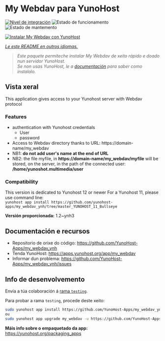 <!--
NOTA: Este README foi creado automáticamente por <https://github.com/YunoHost/apps/tree/master/tools/readme_generator>
NON debe editarse manualmente.
-->

# My Webdav para YunoHost

[![Nivel de integración](https://dash.yunohost.org/integration/my_webdav.svg)](https://ci-apps.yunohost.org/ci/apps/my_webdav/) ![Estado de funcionamento](https://ci-apps.yunohost.org/ci/badges/my_webdav.status.svg) ![Estado de mantemento](https://ci-apps.yunohost.org/ci/badges/my_webdav.maintain.svg)

[![Instalar My Webdav con YunoHost](https://install-app.yunohost.org/install-with-yunohost.svg)](https://install-app.yunohost.org/?app=my_webdav)

*[Le este README en outros idiomas.](./ALL_README.md)*

> *Este paquete permíteche instalar My Webdav de xeito rápido e doado nun servidor YunoHost.*  
> *Se non usas YunoHost, le a [documentación](https://yunohost.org/install) para saber como instalalo.*

## Vista xeral

This application gives access to your Yunohost server with Webdav protocol

### Features

* authentication with Yunohost credentials
	* User
	* password
* Access to Webdav directory thanks to  URL: https://domain-name/my_webdav
* NB1: **do not add user's name at the end of URL**
* NB2: the file myfile, in  **https://domain-name/my_webdav/myfile**
will be stored, on the server, in the path of the connected user: **/home/yunoshot.multimedia/user**

### Compatibility
This version is dedicated to Yunohost 12 or newer
For a Yunohost 11, please use command line:  
`yunohost app install https://github.com/yunohost-apps/my_webdav_ynh/tree/master_YUNOHOST_11_Bullseye`



**Versión proporcionada:** 1.2~ynh3
## Documentación e recursos

- Repositorio de orixe do código: <https://github.com/YunoHost-Apps/my_webdav_ynh>
- Tenda YunoHost: <https://apps.yunohost.org/app/my_webdav>
- Informar dun problema: <https://github.com/YunoHost-Apps/my_webdav_ynh/issues>

## Info de desenvolvemento

Envía a túa colaboración á [rama `testing`](https://github.com/YunoHost-Apps/my_webdav_ynh/tree/testing).

Para probar a rama `testing`, procede deste xeito:

```bash
sudo yunohost app install https://github.com/YunoHost-Apps/my_webdav_ynh/tree/testing --debug
ou
sudo yunohost app upgrade my_webdav -u https://github.com/YunoHost-Apps/my_webdav_ynh/tree/testing --debug
```

**Máis info sobre o empaquetado da app:** <https://yunohost.org/packaging_apps>
